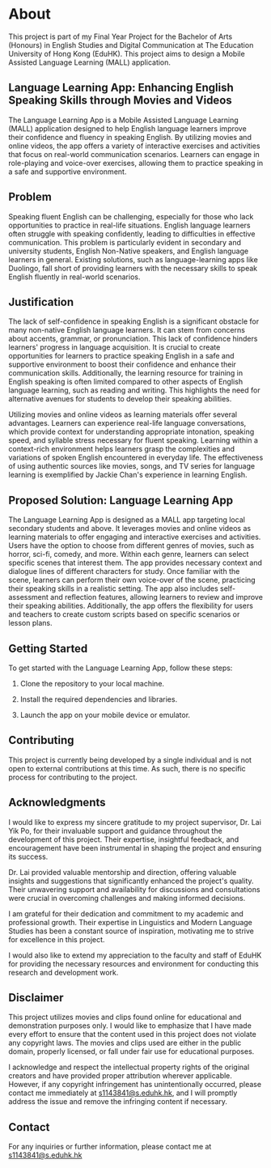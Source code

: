 # About
This project is part of my Final Year Project for the Bachelor of Arts (Honours) in English Studies and Digital Communication at The Education University of Hong Kong (EduHK). This project aims to design a Mobile Assisted Language Learning (MALL) application.

## Language Learning App: Enhancing English Speaking Skills through Movies and Videos
The Language Learning App is a Mobile Assisted Language Learning (MALL) application designed to help English language learners improve their confidence and fluency in speaking English. By utilizing movies and online videos, the app offers a variety of interactive exercises and activities that focus on real-world communication scenarios. Learners can engage in role-playing and voice-over exercises, allowing them to practice speaking in a safe and supportive environment.

## Problem
Speaking fluent English can be challenging, especially for those who lack opportunities to practice in real-life situations. English language learners often struggle with speaking confidently, leading to difficulties in effective communication. This problem is particularly evident in secondary and university students, English Non-Native speakers, and English language learners in general. Existing solutions, such as language-learning apps like Duolingo, fall short of providing learners with the necessary skills to speak English fluently in real-world scenarios.

## Justification
The lack of self-confidence in speaking English is a significant obstacle for many non-native English language learners. It can stem from concerns about accents, grammar, or pronunciation. This lack of confidence hinders learners' progress in language acquisition. It is crucial to create opportunities for learners to practice speaking English in a safe and supportive environment to boost their confidence and enhance their communication skills. Additionally, the learning resource for training in English speaking is often limited compared to other aspects of English language learning, such as reading and writing. This highlights the need for alternative avenues for students to develop their speaking abilities.

Utilizing movies and online videos as learning materials offer several advantages. Learners can experience real-life language conversations, which provide context for understanding appropriate intonation, speaking speed, and syllable stress necessary for fluent speaking. Learning within a context-rich environment helps learners grasp the complexities and variations of spoken English encountered in everyday life. The effectiveness of using authentic sources like movies, songs, and TV series for language learning is exemplified by Jackie Chan's experience in learning English.

## Proposed Solution: Language Learning App
The Language Learning App is designed as a MALL app targeting local secondary students and above. It leverages movies and online videos as learning materials to offer engaging and interactive exercises and activities. Users have the option to choose from different genres of movies, such as horror, sci-fi, comedy, and more. Within each genre, learners can select specific scenes that interest them. The app provides necessary context and dialogue lines of different characters for study. Once familiar with the scene, learners can perform their own voice-over of the scene, practicing their speaking skills in a realistic setting. The app also includes self-assessment and reflection features, allowing learners to review and improve their speaking abilities. Additionally, the app offers the flexibility for users and teachers to create custom scripts based on specific scenarios or lesson plans.

## Getting Started
To get started with the Language Learning App, follow these steps:

1. Clone the repository to your local machine.

2. Install the required dependencies and libraries.

3. Launch the app on your mobile device or emulator.

## Contributing
This project is currently being developed by a single individual and is not open to external contributions at this time. As such, there is no specific process for contributing to the project.

## Acknowledgments
I would like to express my sincere gratitude to my project supervisor, Dr. Lai Yik Po, for their invaluable support and guidance throughout the development of this project. Their expertise, insightful feedback, and encouragement have been instrumental in shaping the project and ensuring its success.

Dr. Lai provided valuable mentorship and direction, offering valuable insights and suggestions that significantly enhanced the project's quality. Their unwavering support and availability for discussions and consultations were crucial in overcoming challenges and making informed decisions.

I am grateful for their dedication and commitment to my academic and professional growth. Their expertise in  Linguistics and Modern Language Studies has been a constant source of inspiration, motivating me to strive for excellence in this project.

I would also like to extend my appreciation to the faculty and staff of EduHK for providing the necessary resources and environment for conducting this research and development work.


## Disclaimer
This project utilizes movies and clips found online for educational and demonstration purposes only. I would like to emphasize that I have made every effort to ensure that the content used in this project does not violate any copyright laws. The movies and clips used are either in the public domain, properly licensed, or fall under fair use for educational purposes.

I acknowledge and respect the intellectual property rights of the original creators and have provided proper attribution wherever applicable. However, if any copyright infringement has unintentionally occurred, please contact me immediately at s1143841@s.eduhk.hk, and I will promptly address the issue and remove the infringing content if necessary.

## Contact
For any inquiries or further information, please contact me at s1143841@s.eduhk.hk
